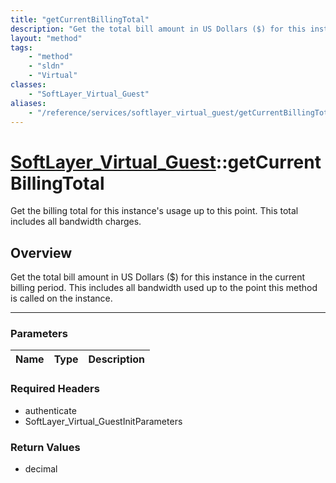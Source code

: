 ```yaml
---
title: "getCurrentBillingTotal"
description: "Get the total bill amount in US Dollars ($) for this instance in the current billing period. This includes all bandwidth... "
layout: "method"
tags:
    - "method"
    - "sldn"
    - "Virtual"
classes:
    - "SoftLayer_Virtual_Guest"
aliases:
    - "/reference/services/softlayer_virtual_guest/getCurrentBillingTotal"
---
```

# [SoftLayer_Virtual_Guest](/reference/services/SoftLayer_Virtual_Guest)::getCurrentBillingTotal


Get the billing total for this instance's usage up to this point. This total includes all bandwidth charges. 


## Overview 
Get the total bill amount in US Dollars ($) for this instance in the current billing period. This includes all bandwidth used up to the point this method is called on the instance. 

-----

### Parameters 
|Name | Type | Description |
| --- | --- | --- |


### Required Headers
* authenticate
* SoftLayer_Virtual_GuestInitParameters


### Return Values
* decimal




